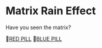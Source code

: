 # Matrix Rain Effect

Have you seen the matrix?

:pill:[RED PILL](https://bert0ne.github.io/Matrix-Rain-Effect/)                     :pill:[BLUE PILL](https://www.google.com)
